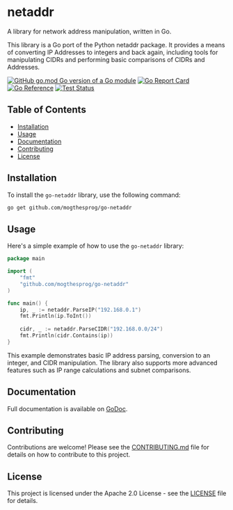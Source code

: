 # netaddr

A library for network address manipulation, written in Go.

This library is a Go port of the Python netaddr package. It provides a means of converting IP Addresses to integers and back again, including tools for manipulating CIDRs and performing basic comparisons of CIDRs and Addresses.

[![GitHub go.mod Go version of a Go module](https://img.shields.io/github/go-mod/go-version/mogthesprog/go-netaddr.svg)](https://github.com/mogthesprog/go-netaddr)
[![Go Report Card](https://goreportcard.com/badge/github.com/mogthesprog/go-netaddr)](https://goreportcard.com/report/github.com/mogthesprog/go-netaddr)
[![Go Reference](https://pkg.go.dev/badge/github.com/mogthesprog/go-netaddr.svg)](https://pkg.go.dev/github.com/mogthesprog/go-netaddr)
[![Test Status](https://github.com/mogthesprog/go-netaddr/actions/workflows/actions.yaml/badge.svg)](https://github.com/mogthesprog/netaddr/actions/workflows/actions.yaml)

## Table of Contents
- [Installation](#installation)
- [Usage](#usage)
- [Documentation](#documentation)
- [Contributing](#contributing)
- [License](#license)

## Installation

To install the `go-netaddr` library, use the following command:

```bash
go get github.com/mogthesprog/go-netaddr
```

## Usage

Here's a simple example of how to use the `go-netaddr` library:

```go
package main

import (
    "fmt"
    "github.com/mogthesprog/go-netaddr"
)

func main() {
    ip, _ := netaddr.ParseIP("192.168.0.1")
    fmt.Println(ip.ToInt())
    
    cidr, _ := netaddr.ParseCIDR("192.168.0.0/24")
    fmt.Println(cidr.Contains(ip))
}
```

This example demonstrates basic IP address parsing, conversion to an integer, and CIDR manipulation. The library also supports more advanced features such as IP range calculations and subnet comparisons.

## Documentation

Full documentation is available on [GoDoc](https://pkg.go.dev/github.com/mogthesprog/go-netaddr).

## Contributing

Contributions are welcome! Please see the [CONTRIBUTING.md](CONTRIBUTING.md) file for details on how to contribute to this project.

## License

This project is licensed under the Apache 2.0 License - see the [LICENSE](LICENSE) file for details.
